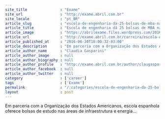 ```yaml
---
site_title               : "Exame"
site_url                 : "http://exame.abril.com.br"
site_locale              : "pt_BR"
article_slug             : "escola-de-engenharia-da-25-bolsas-de-mba-na-espanha"
article_title            : "Escola de engenharia dá 25 bolsas de MBA na Espanha"
article_image            : "https://abrilexame.files.wordpress.com/2016/09/size_960_16_9_bandeira-da-espanha6.jpg?quality=70&strip=all&w=960"
article_url              : "http://exame.abril.com.br/carreira/escola-de-engenharia-da-25-bolsas-de-mba-na-espanha/"
article_published_at     : "2016-06-30T18:00:32-03:00"
article_description      : "Em parceria com a Organização dos Estados Americanos, escola espanhola oferece bolsas de estudo nas áreas de infraestrutura e energia..."
article_author_name      : "Claudia Gasparini"
article_author_image     : null
article_author_biography : null
article_author_profile   : "http://exame.abril.com.br/author/claugasparini/"
article_author_facebook  : null
article_author_twitter   : null
category                 : ['career']
tags                     : ['Exame']
permalink                : "/:categories/escola-de-engenharia-da-25-bolsas-de-mba-na-espanha/"
layout                   : post
---
```


Em parceria com a Organização dos Estados Americanos, escola espanhola oferece bolsas de estudo nas áreas de infraestrutura e energia...
